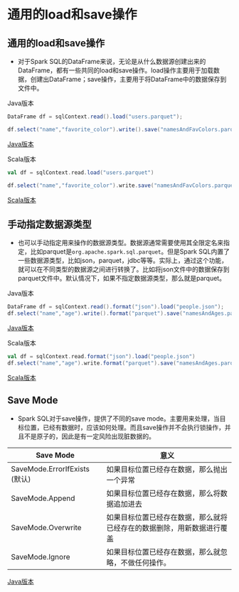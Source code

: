 # 通用的load和save操作

## 通用的load和save操作

- 对于Spark SQL的DataFrame来说，无论是从什么数据源创建出来的DataFrame，都有一些共同的load和save操作。load操作主要用于加载数据，创建出DataFrame；save操作，主要用于将DataFrame中的数据保存到文件中。

Java版本

```java
DataFrame df = sqlContext.read().load("users.parquet");

df.select("name","favorite_color").write().save("namesAndFavColors.parquet");
```

[Java版本](src/java/GenericLoadSave.java)

Scala版本

```scala
val df = sqlContext.read.load("users.parquet")

df.select("name","favorite_color").write.save("namesAndFavColors.parquet")
```

[Scala版本](src/scala/GenericLoadSave.scala)

## 手动指定数据源类型

- 也可以手动指定用来操作的数据源类型。数据源通常需要使用其全限定名来指定，比如parquet是`org.apache.spark.sql.parquet`。但是Spark SQL内置了一些数据源类型，比如json，parquet，jdbc等等。实际上，通过这个功能，就可以在不同类型的数据源之间进行转换了。比如将json文件中的数据保存到parquet文件中。默认情况下，如果不指定数据源类型，那么就是parquet。

Java版本

```java
DataFrame df = sqlContext.read().format("json").load("people.json");
df.select("name","age").write().format("parquet").save("namesAndAges.parquet");

```

[Java版本](src/java/ManuallySpecifyOptions.java)

Scala版本

```scala
val df = sqlContext.read.format("json").load("people.json")
df.select("name","age").write.format("parquet").save("namesAndAges.parquet")

```

[Scala版本](src/scala/ManuallySpecifyOptions.scala)

## Save Mode

- Spark SQL对于save操作，提供了不同的save
  mode。主要用来处理，当目标位置，已经有数据时，应该如何处理。而且save操作并不会执行锁操作，并且不是原子的，因此是有一定风险出现脏数据的。

| Save Mode                     | 意义                                                         |
| ----------------------------- | ------------------------------------------------------------ |
| SaveMode.ErrorIfExists (默认) | 如果目标位置已经存在数据，那么抛出一个异常                   |
| SaveMode.Append               | 如果目标位置已经存在数据，那么将数据追加进去                 |
| SaveMode.Overwrite            | 如果目标位置已经存在数据，那么就将已经存在的数据删除，用新数据进行覆盖 |
| SaveMode.Ignore               | 如果目标位置已经存在数据，那么就忽略，不做任何操作。         |

[Java版本](src/java/SaveModeTest.java)